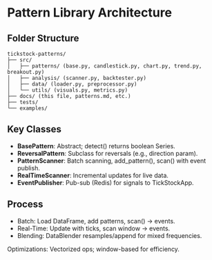 # Pattern Library Architecture

## Folder Structure
```
tickstock-patterns/
├── src/
│   ├── patterns/ (base.py, candlestick.py, chart.py, trend.py, breakout.py)
│   ├── analysis/ (scanner.py, backtester.py)
│   ├── data/ (loader.py, preprocessor.py)
│   └── utils/ (visuals.py, metrics.py)
├── docs/ (this file, patterns.md, etc.)
├── tests/
└── examples/
```

## Key Classes
- **BasePattern**: Abstract; detect() returns boolean Series.
- **ReversalPattern**: Subclass for reversals (e.g., direction param).
- **PatternScanner**: Batch scanning, add_pattern(), scan() with event publish.
- **RealTimeScanner**: Incremental updates for live data.
- **EventPublisher**: Pub-sub (Redis) for signals to TickStockApp.

## Process
- Batch: Load DataFrame, add patterns, scan() → events.
- Real-Time: Update with ticks, scan window → events.
- Blending: DataBlender resamples/append for mixed frequencies.

Optimizations: Vectorized ops; window-based for efficiency.